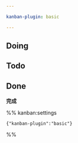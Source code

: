 ```yaml
---

kanban-plugin: basic

---
```


## Doing



## Todo



## Done

**完成**




%% kanban:settings
```
{"kanban-plugin":"basic"}
```
%%